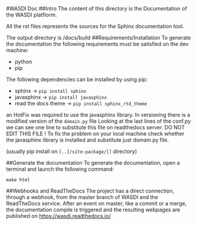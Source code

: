#WASDI Doc
##Intro
The content of this directory is the Documentation of the WASDI platflorm.

All the rst files represents the sources for the Sphinx documentation tool.

The output directory is /docs/build
##Requirements/Installation
To generate the documentation the following requirements must be satisfied on the dev machine:
* python 
* pip
 
The following dependencies can be installed by using pip:
* sphinx -> ```pip install sphinx```
* javasphinx -> ```pip install javasphinx```
* read the docs theme -> ```pip install sphinx_rtd_theme```
 
 an HotFix was required to use the javasphinx library.
 In versioning there is a modified version of the ```domain.py``` file
 Looking at the last lines of the conf.py we can see one line to substitute this file on readthedocs server.
 DO NOT EDIT THIS FILE ! 
 To fix the problem on your local machine check whether the javasphinx library is installed and substitute just 
 domain.py file.
 
 (usually pip install on ```[..]/site-package/[]``` directory)
 
##Generate the documentation
To generate the documentation, open a terminal and launch the following command:
```
make html
```

##Webhooks and ReadTheDocs
The project has a direct connection, through a webhook, from the master branch of WASDI 
and the ReadTheDocs service.
After an event on master, like a commit or a merge, the documentation compile is triggered 
and the resulting webpages are published on https://wasdi.readthedocs.io/

